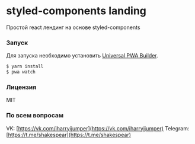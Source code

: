 # styled-components landing

Простой react лендинг на основе styled-components

### Запуск

Для запуска необходимо установить [Universal PWA Builder](https://pwa.cafe/).

```sh
$ yarn install
$ pwa watch
```

### Лицензия

MIT

### По всем вопросам

VK: [https://vk.com/iharryijumper](https://vk.com/iharryijumper)
Telegram: [https://t.me/shakespear](https://t.me/shakespear)
